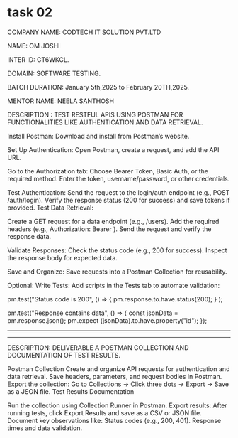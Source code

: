 # task 02

COMPANY NAME: CODTECH IT SOLUTION PVT.LTD

NAME: OM JOSHI

INTER ID: CT6WKCL.

DOMAIN: SOFTWARE TESTING.

BATCH DURATION: January 5th,2025 to February 20TH,2025.

MENTOR NAME: NEELA SANTHOSH

DESCRIPTION : TEST RESTFUL APIS USING POSTMAN FOR FUNCTIONALITIES LIKE AUTHENTICATION AND DATA RETRIEVAL.

Install Postman:
Download and install from Postman’s website.

Set Up Authentication:
Open Postman, create a request, and add the API URL.

Go to the Authorization tab:
Choose Bearer Token, Basic Auth, or the required method.
Enter the token, username/password, or other credentials.

Test Authentication:
Send the request to the login/auth endpoint (e.g., POST /auth/login).
Verify the response status (200 for success) and save tokens if provided.
Test Data Retrieval:

Create a GET request for a data endpoint (e.g., /users).
Add the required headers (e.g., Authorization: Bearer <token>).
Send the request and verify the response data.

Validate Responses:
Check the status code (e.g., 200 for success).
Inspect the response body for expected data.

Save and Organize:
Save requests into a Postman Collection for reusability.

Optional: Write Tests:
Add scripts in the Tests tab to automate validation:

pm.test("Status code is 200", () =>
{
    pm.response.to.have.status(200);
}
);

pm.test("Response contains data", () => {
    const jsonData = pm.response.json();
    pm.expect (jsonData).to.have.property("id");
});

-------------------------------------------------------------------------------------------
-----------------------------------------------------------------------------
DESCRIPTION: DELIVERABLE A POSTMAN COLLECTION AND DOCUMENTATION OF TEST RESULTS.

Postman Collection
Create and organize API requests for authentication and data retrieval.
Save headers, parameters, and request bodies in Postman.
Export the collection:
Go to Collections → Click three dots → Export → Save as a JSON file.
Test Results Documentation

Run the collection using Collection Runner in Postman.
Export results:
After running tests, click Export Results and save as a CSV or JSON file.
Document key observations like:
Status codes (e.g., 200, 401).
Response times and data validation.

